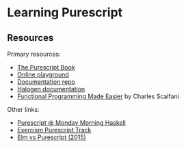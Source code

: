 # Learning Purescript

## Resources

Primary resources:

- [The Purescript Book](https://book.purescript.org)
- [Online playground](https://try.purescript.org)
- [Documentation repo](https://github.com/purescript/documentation)
- [Halogen documentation](https://purescript-halogen.github.io/purescript-halogen/)
- [Functional Programming Made Easier](https://leanpub.com/fp-made-easier)
  by Charles Scalfani

Other links:

- [Purescript @ Monday Morning Haskell](https://mmhaskell.com/purescript)
- [Exercism Purescript Track](https://exercism.org/tracks/purescript/exercises/hello-world)
- [Elm vs Purescript (2015)](https://www.parsonsmatt.org/2015/10/05/elm_vs_purescript_ii.html)
